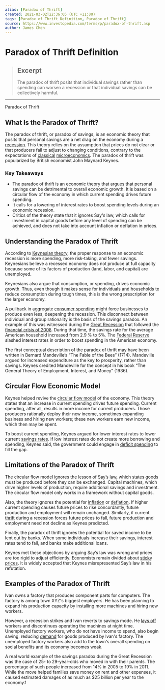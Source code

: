 ```yaml
---
alias: [Paradox of Thrift]
created: 2021-03-02T22:36:05 (UTC +11:00)
tags: [Paradox of Thrift Definition, Paradox of Thrift]
source: https://www.investopedia.com/terms/p/paradox-of-thrift.asp
author: James Chen
---
```


# Paradox of Thrift Definition

> ## Excerpt
> The paradox of thrift posits that individual savings rather than spending can worsen a recession or that individual savings can be collectively harmful.

---

Paradox of Thrift
## What Is the Paradox of Thrift?

The paradox of thrift, or paradox of savings, is an economic theory that posits that personal savings are a net drag on the economy during a [recession](https://www.investopedia.com/terms/r/recession.asp). This theory relies on the assumption that prices do not clear or that producers fail to adjust to changing conditions, contrary to the expectations of [classical](https://www.investopedia.com/terms/c/classicaleconomics.asp) [microeconomics](https://www.investopedia.com/terms/m/microeconomics.asp). The paradox of thrift was popularized by British economist John Maynard Keynes.

### Key Takeaways

-   The paradox of thrift is an economic theory that argues that personal savings can be detrimental to overall economic growth. It is based on a circular flow of the economy in which current spending drives future spending.
-   It calls for a lowering of interest rates to boost spending levels during an economic recession.
-   Critics of the theory state that it ignores Say's law, which calls for investment in capital goods before any level of spending can be achieved, and does not take into account inflation or deflation in prices.

## Understanding the Paradox of Thrift

According to [Keynesian theory](https://www.investopedia.com/terms/k/keynesianeconomics.asp), the proper response to an economic recession is more spending, more risk-taking, and fewer savings. Keynesians believe a recessed economy does not produce at full capacity because some of its factors of production (land, labor, and capital) are unemployed.

Keynesians also argue that consumption, or spending, drives economic growth. Thus, even though it makes sense for individuals and households to reduce consumption during tough times, this is the wrong prescription for the larger economy.

A pullback in aggregate [consumer spending](https://www.investopedia.com/terms/c/consumer-spending.asp) might force businesses to produce even less, deepening the recession. This disconnect between individual and group rationality is the basis of the savings paradox. An example of this was witnessed during the [Great Recession](https://www.investopedia.com/terms/g/great-recession.asp) that followed the [financial crisis of 2008](https://www.investopedia.com/articles/economics/09/financial-crisis-review.asp). During that time, the savings rate for the average American household increased from 2.9 % to 5%. The [Federal Reserve](https://www.investopedia.com/terms/f/federalreservesystem.asp) slashed interest rates in order to boost spending in the American economy.

The first conceptual description of the paradox of thrift may have been written in Bernard Mandeville’s “The Fable of the Bees” (1714). Mandeville argued for increased expenditure as the key to prosperity, rather than savings. Keynes credited Mandeville for the concept in his book “The General Theory of Employment, Interest, and Money” (1936).

## Circular Flow Economic Model

Keynes helped revive the [circular flow model](https://www.investopedia.com/terms/circular-flow-of-income.asp) of the economy. This theory states that an increase in current spending drives future spending. Current spending, after all, results in more income for current producers. Those producers rationally deploy their new income, sometimes expanding business and hiring new workers; these new workers earn new income, which then may be spent.

To boost current spending, Keynes argued for lower interest rates to lower current [savings rates](https://www.investopedia.com/terms/s/savings-rate.asp). If low interest rates do not create more borrowing and spending, Keynes said, the government could engage in [deficit spending](https://www.investopedia.com/terms/d/deficit-spending.asp) to fill the gap.

## Limitations of the Paradox of Thrift

The circular flow model ignores the lesson of [Say’s law](https://www.investopedia.com/terms/s/says-law.asp), which states goods must be produced before they can be exchanged. Capital machines, which drive higher levels of production, require additional savings and investment. The circular flow model only works in a framework without capital goods.

Also, the theory ignores the potential for [inflation](https://www.investopedia.com/terms/i/inflation.asp) or [deflation](https://www.investopedia.com/terms/d/deflation.asp). If higher current spending causes future prices to rise concordantly, future production and employment will remain unchanged. Similarly, if current [thrift](https://www.investopedia.com/terms/t/thrift.asp) during a recession forces future prices to fall, future production and employment need not decline as Keynes predicted.

Finally, the paradox of thrift ignores the potential for saved income to be lent out by banks. When some individuals increase their savings, interest rates tend to fall, and banks make additional loans.

Keynes met these objections by arguing Say’s law was wrong and prices are too rigid to adjust efficiently. Economists remain divided about [sticky prices](https://www.investopedia.com/terms/p/price_stickiness.asp). It is widely accepted that Keynes misrepresented Say’s law in his refutation.

## Examples of the Paradox of Thrift

Ivan owns a factory that produces component parts for computers. The factory is among town XYZ's biggest employers. He has been planning to expand his production capacity by installing more machines and hiring new workers.

However, a recession strikes and Ivan reverts to savings mode. He [lays off](https://www.investopedia.com/terms/l/layoff.asp) workers and discontinues operating the machines at night time. Unemployed factory workers, who do not have income to spend, also begin saving, reducing [demand](https://www.investopedia.com/terms/d/demand.asp) for goods produced by Ivan's factory. The unemployed factory workers also add to the town's overall spending on social benefits and its economy becomes weak.

A real world example of the savings paradox during the Great Recession was the case of 25- to 29-year-olds who moved in with their parents. The percentage of such people increased from 14% in 2005 to 19% in 2011. While the move helped families save money on rent and other expenses, it caused estimated damages of as much as $25 billion per year to the economy.1

